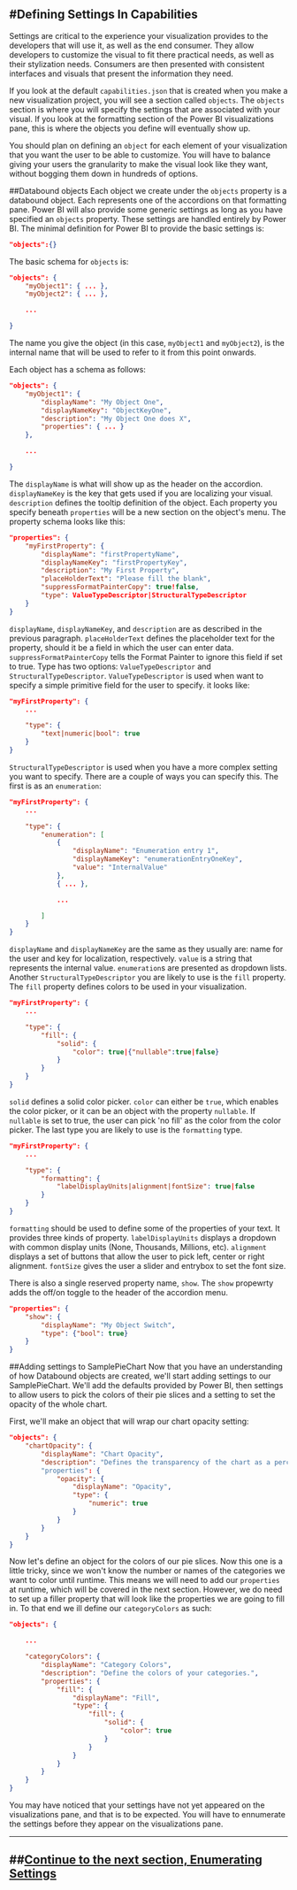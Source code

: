 #Defining Settings In Capabilities
---

Settings are critical to the experience your visualization provides to the developers that will use it, as well as the end consumer. They allow developers to customize the visual to fit there practical needs, as well as their stylization needs. Consumers are then presented with consistent interfaces and visuals that present the information they need.

If you look at the default `capabilities.json` that is created when you make a new visualization project, you will see a section called `objects`. The `objects` section is where you will specify the settings that are associated with your visual. If you look at the formatting section of the Power BI visualizations pane, this is where the objects you define will eventually show up.

You should plan on defining an `object` for each element of your visualization that you want the user to be able to customize. You will have to balance giving your users the granularity to make the visual look like they want, without bogging them down in hundreds of options.

##Databound objects
Each object we create under the `objects` property is a databound object. Each represents one of the accordions on that formatting pane. Power BI will also provide some generic settings as long as you have specified an `objects` property. These settings are handled entirely by Power BI. The minimal definition for Power BI to provide the basic settings is:

```json
"objects":{}
```

The basic schema for `objects` is:

```json
"objects": {
    "myObject1": { ... },
    "myObject2": { ... },

    ...

}
```

The name you give the object (in this case, `myObject1` and `myObject2`), is the internal name that will be used to refer to it from this point onwards.

Each object has a schema as follows:

```json
"objects": {
    "myObject1": {
        "displayName": "My Object One",
        "displayNameKey": "ObjectKeyOne",
        "description": "My Object One does X",
        "properties": { ... }
    },

    ...

}
```

The `displayName` is what will show up as the header on the accordion. `displayNameKey` is the key that gets used if you are localizing your visual. `description` defines the tooltip definition of the object. Each property you specify beneath `properties` will be a new section on the object's menu. The property schema looks like this:

```json
"properties": {
    "myFirstProperty": {
        "displayName": "firstPropertyName",
        "displayNameKey": "firstPropertyKey",
        "description": "My First Property",
        "placeHolderText": "Please fill the blank",
        "suppressFormatPainterCopy": true!false,
        "type": ValueTypeDescriptor|StructuralTypeDescriptor
    }
}
```

`displayName`, `displayNameKey`, and `description` are as described in the previous paragraph. `placeHolderText` defines the placeholder text for the property, should it be a field in which the user can enter data. `suppressFormatPainterCopy` tells the Format Painter to ignore this field if set to true. Type has two options: `ValueTypeDescriptor` and `StructuralTypeDescriptor`. `ValueTypeDescriptor` is used when want to specify a simple primitive field for the user to specify. it looks like:

```json
"myFirstProperty": {
    ...

    "type": {
        "text|numeric|bool": true
    }
}
```

`StructuralTypeDescriptor` is used when you have a more complex setting you want to specify. There are a couple of ways you can specify this. The first is as an `enumeration`:

```json
"myFirstProperty": {
    ...

    "type": {
        "enumeration": [
            {
                "displayName": "Enumeration entry 1",
                "displayNameKey": "enumerationEntryOneKey",
                "value": "InternalValue"
            },
            { ... },

            ...

        ]
    }
}
```

`displayName` and `displayNameKey` are the same as they usually are: name for the user and key for localization, respectively. `value` is a string that represents the internal value. `enumeration`s are presented as dropdown lists. Another `StructuralTypeDescriptor` you are likely to use is the `fill` property. The `fill` property defines colors to be used in your visualization.

```json
"myFirstProperty": {
    ...

    "type": {
        "fill": {
            "solid": {
                "color": true|{"nullable":true|false}
            }
        }
    }
}
```

`solid` defines a solid color picker. `color` can either be `true`, which enables the color picker, or it can be an object with the property `nullable`. If `nullable` is set to true, the user can pick 'no fill' as the color from the color picker. The last type you are likely to use is the `formatting` type.

```json
"myFirstProperty": {
    ...

    "type": {
        "formatting": {
            "labelDisplayUnits|alignment|fontSize": true|false
        }
    }
}
```

`formatting` should be used to define some of the properties of your text. It provides three kinds of property. `labelDisplayUnits` displays a dropdown with common display units (None, Thousands, Millions, etc). `alignment` displays a set of buttons that allow the user to pick left, center or right alignment. `fontSize` gives the user a slider and entrybox to set the font size.

There is also a single reserved property name, `show`. The `show` propewrty adds the off/on toggle to the header of the accordion menu.

```json
"properties": {
    "show": {
        "displayName": "My Object Switch",
        "type": {"bool": true}
    }
}
```

##Adding settings to SamplePieChart
Now that you have an understanding of how Databound objects are created, we'll start adding settings to our SamplePieChart. We'll add the defaults provided by Power BI, then settings to allow users to pick the colors of their pie slices and a setting to set the opacity of the whole chart.

First, we'll make an object that will wrap our chart opacity setting:

```json
"objects": {
    "chartOpacity": {
        "displayName": "Chart Opacity",
        "description": "Defines the transparency of the chart as a percentage."
        "properties": {
            "opacity": {
                "displayName": "Opacity",
                "type": {
                    "numeric": true
                }
            }
        }
    }
}
```

Now let's define an object for the colors of our pie slices. Now this one is a little tricky, since we won't know the number or names of the categories we want to color until runtime. This means we will need to add our `properties` at runtime, which will be covered in the next section. However, we do need to set up a filler property that will look like the properties we are going to fill in. To that end we ill define our `categoryColors` as such:

```json
"objects": {

    ...

    "categoryColors": {
        "displayName": "Category Colors",
        "description": "Define the colors of your categories.",
        "properties": {
            "fill": {
                "displayName": "Fill",
                "type": {
                    "fill": {
                        "solid": {
                            "color": true
                        }
                    }
                }
            }
        }
    }
}
```

You may have noticed that your settings have not yet appeared on the visualizations pane, and that is to be expected. You will have to ennumerate the settings before they appear on the visualizations pane.

---
##**[Continue to the next section, Enumerating Settings](/docs/advanced/SettingsEnumeration.md)**
---
